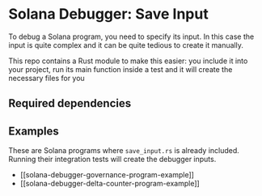 # Solana Debugger: Save Input

To debug a Solana program, you need to specify its input. In this case the input is quite complex and it can be quite tedious to create it manually.

This repo contains a Rust module to make this easier: you include it into your project, run its main function inside a test and it will create the necessary files for you

## Required dependencies

## Examples

These are Solana programs where `save_input.rs` is already included. Running their integration tests will create the debugger inputs.

* [[solana-debugger-governance-program-example]]
* [[solana-debugger-delta-counter-program-example]]
